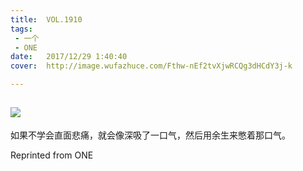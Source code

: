 ```yaml
---
title:	VOL.1910
tags:
 - 一个
 - ONE
date:	2017/12/29 1:40:40
cover:	http://image.wufazhuce.com/Fthw-nEf2tvXjwRCQg3dHCdY3j-k

---
```

![](http://image.wufazhuce.com/Fthw-nEf2tvXjwRCQg3dHCdY3j-k)
---

如果不学会直面悲痛，就会像深吸了一口气，然后用余生来憋着那口气。
 
Reprinted from ONE
